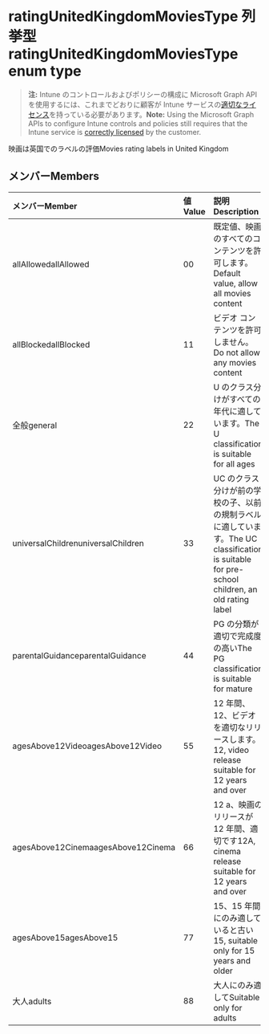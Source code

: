 # <a name="ratingunitedkingdommoviestype-enum-type"></a><span data-ttu-id="eceae-101">ratingUnitedKingdomMoviesType 列挙型</span><span class="sxs-lookup"><span data-stu-id="eceae-101">ratingUnitedKingdomMoviesType enum type</span></span>

> <span data-ttu-id="eceae-102">**注:** Intune のコントロールおよびポリシーの構成に Microsoft Graph API を使用するには、これまでどおりに顧客が Intune サービスの[適切なライセンス](https://go.microsoft.com/fwlink/?linkid=839381)を持っている必要があります。</span><span class="sxs-lookup"><span data-stu-id="eceae-102">**Note:** Using the Microsoft Graph APIs to configure Intune controls and policies still requires that the Intune service is [correctly licensed](https://go.microsoft.com/fwlink/?linkid=839381) by the customer.</span></span>

<span data-ttu-id="eceae-103">映画は英国でのラベルの評価</span><span class="sxs-lookup"><span data-stu-id="eceae-103">Movies rating labels in United Kingdom</span></span>
## <a name="members"></a><span data-ttu-id="eceae-104">メンバー</span><span class="sxs-lookup"><span data-stu-id="eceae-104">Members</span></span>
|<span data-ttu-id="eceae-105">メンバー</span><span class="sxs-lookup"><span data-stu-id="eceae-105">Member</span></span>|<span data-ttu-id="eceae-106">値</span><span class="sxs-lookup"><span data-stu-id="eceae-106">Value</span></span>|<span data-ttu-id="eceae-107">説明</span><span class="sxs-lookup"><span data-stu-id="eceae-107">Description</span></span>|
|:---|:---|:---|
|<span data-ttu-id="eceae-108">allAllowed</span><span class="sxs-lookup"><span data-stu-id="eceae-108">allAllowed</span></span>|<span data-ttu-id="eceae-109">0</span><span class="sxs-lookup"><span data-stu-id="eceae-109">0</span></span>|<span data-ttu-id="eceae-110">既定値、映画のすべてのコンテンツを許可します。</span><span class="sxs-lookup"><span data-stu-id="eceae-110">Default value, allow all movies content</span></span>|
|<span data-ttu-id="eceae-111">allBlocked</span><span class="sxs-lookup"><span data-stu-id="eceae-111">allBlocked</span></span>|<span data-ttu-id="eceae-112">1</span><span class="sxs-lookup"><span data-stu-id="eceae-112">1</span></span>|<span data-ttu-id="eceae-113">ビデオ コンテンツを許可しません。</span><span class="sxs-lookup"><span data-stu-id="eceae-113">Do not allow any movies content</span></span>|
|<span data-ttu-id="eceae-114">全般</span><span class="sxs-lookup"><span data-stu-id="eceae-114">general</span></span>|<span data-ttu-id="eceae-115">2</span><span class="sxs-lookup"><span data-stu-id="eceae-115">2</span></span>|<span data-ttu-id="eceae-116">U のクラス分けがすべての年代に適しています。</span><span class="sxs-lookup"><span data-stu-id="eceae-116">The U classification is suitable for all ages</span></span>|
|<span data-ttu-id="eceae-117">universalChildren</span><span class="sxs-lookup"><span data-stu-id="eceae-117">universalChildren</span></span>|<span data-ttu-id="eceae-118">3</span><span class="sxs-lookup"><span data-stu-id="eceae-118">3</span></span>|<span data-ttu-id="eceae-119">UC のクラス分けが前の学校の子、以前の規制ラベルに適しています。</span><span class="sxs-lookup"><span data-stu-id="eceae-119">The UC classification is suitable for pre-school children, an old rating label</span></span>|
|<span data-ttu-id="eceae-120">parentalGuidance</span><span class="sxs-lookup"><span data-stu-id="eceae-120">parentalGuidance</span></span>|<span data-ttu-id="eceae-121">4</span><span class="sxs-lookup"><span data-stu-id="eceae-121">4</span></span>|<span data-ttu-id="eceae-122">PG の分類が適切で完成度の高い</span><span class="sxs-lookup"><span data-stu-id="eceae-122">The PG classification is suitable for mature</span></span>|
|<span data-ttu-id="eceae-123">agesAbove12Video</span><span class="sxs-lookup"><span data-stu-id="eceae-123">agesAbove12Video</span></span>|<span data-ttu-id="eceae-124">5</span><span class="sxs-lookup"><span data-stu-id="eceae-124">5</span></span>|<span data-ttu-id="eceae-125">12 年間、12、ビデオを適切なリリースします。</span><span class="sxs-lookup"><span data-stu-id="eceae-125">12, video release suitable for 12 years and over</span></span>|
|<span data-ttu-id="eceae-126">agesAbove12Cinema</span><span class="sxs-lookup"><span data-stu-id="eceae-126">agesAbove12Cinema</span></span>|<span data-ttu-id="eceae-127">6</span><span class="sxs-lookup"><span data-stu-id="eceae-127">6</span></span>|<span data-ttu-id="eceae-128">12 a、映画のリリースが 12 年間、適切です</span><span class="sxs-lookup"><span data-stu-id="eceae-128">12A, cinema release suitable for 12 years and over</span></span>|
|<span data-ttu-id="eceae-129">agesAbove15</span><span class="sxs-lookup"><span data-stu-id="eceae-129">agesAbove15</span></span>|<span data-ttu-id="eceae-130">7</span><span class="sxs-lookup"><span data-stu-id="eceae-130">7</span></span>|<span data-ttu-id="eceae-131">15、15 年間にのみ適していると古い</span><span class="sxs-lookup"><span data-stu-id="eceae-131">15, suitable only for 15 years and older</span></span>|
|<span data-ttu-id="eceae-132">大人</span><span class="sxs-lookup"><span data-stu-id="eceae-132">adults</span></span>|<span data-ttu-id="eceae-133">8</span><span class="sxs-lookup"><span data-stu-id="eceae-133">8</span></span>|<span data-ttu-id="eceae-134">大人にのみ適して</span><span class="sxs-lookup"><span data-stu-id="eceae-134">Suitable only for adults</span></span>|




